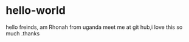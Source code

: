 # hello-world


hello freinds, am Rhonah from uganda
meet me at git hub,i love this so much .thanks 
